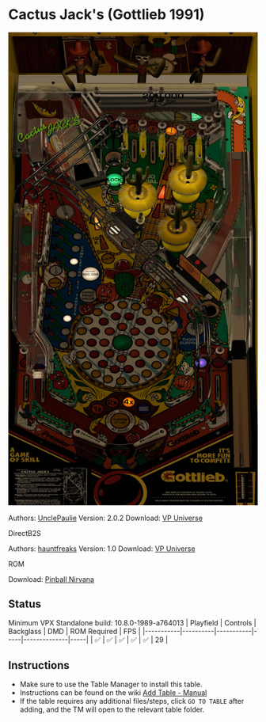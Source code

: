 # Cactus Jack's (Gottlieb 1991)

![Table Preview](../../images/vpx-cactusjacks.jpeg)

Authors: [UnclePaulie](https://vpuniverse.com/profile/16685-unclepaulie/)
Version: 2.0.2
Download: [VP Universe](https://vpuniverse.com/files/file/9373-cactus-jacks-gottlieb-1991-w-vr-room/)

DirectB2S

Authors: [hauntfreaks](https://vpuniverse.com/profile/5216-hauntfreaks/)
Version: 1.0
Download: [VP Universe](https://vpuniverse.com/files/file/17499-cactus-jacks-premier-1991-b2s/)

ROM

Download: [Pinball Nirvana](https://pinballnirvana.com/forums/resources/cactjack.1644/)

## Status 

Minimum VPX Standalone build: 10.8.0-1989-a764013
| Playfield | Controls | Backglass | DMD | ROM Required | FPS | 
|-----------|----------|-----------|-----|--------------|-----|
| :white_check_mark: | :white_check_mark: | :white_check_mark: | :white_check_mark: | :white_check_mark: | 29 |

## Instructions

- Make sure to use the Table Manager to install this table.
- Instructions can be found on the wiki [Add Table - Manual](https://github.com/LegendsUnchained/vpx-standalone-alp4k/wiki/%5B04%5D-%F0%9F%A7%A1-TM-%E2%80%90-Other-Features#add-table---manual)
- If the table requires any additional files/steps, click `GO TO TABLE` after adding, and the TM will open to the relevant table folder.

